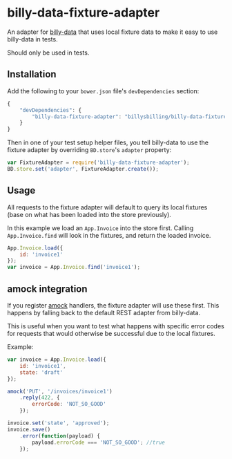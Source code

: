# billy-data-fixture-adapter

An adapter for [billy-data](https://github.com/billysbilling/billy-data) that uses local fixture data to make it easy to use billy-data in tests.

Should only be used in tests.


## Installation

Add the following to your `bower.json` file's `devDependencies` section:

```javascript
{
    "devDependencies": {
        "billy-data-fixture-adapter": "billysbilling/billy-data-fixture-adapter#~1.0.0"
    }
}
```

Then in one of your test setup helper files, you tell billy-data to use the fixture adapter by overriding `BD.store`'s `adapter` property:

```javascript
var FixtureAdapter = require('billy-data-fixture-adapter');
BD.store.set('adapter', FixtureAdapter.create());
```


## Usage

All requests to the fixture adapter will default to query its local fixtures (base on what has been loaded into the store previously).

In this example we load an `App.Invoice` into the store first. Calling `App.Invoice.find` will look in the fixtures, and return the loaded invoice.

```javascript
App.Invoice.load({
    id: 'invoice1'
});
var invoice = App.Invoice.find('invoice1');
```

## amock integration

If you register [amock](https://github.com/billysbilling/amock) handlers, the fixture adapter will use these first. This happens by falling back to the default REST adapter from billy-data.

This is useful when you want to test what happens with specific error codes for requests that would otherwise be successful due to the local fixtures.

Example:

```javascript
var invoice = App.Invoice.load({
    id: 'invoice1',
    state: 'draft'
});

amock('PUT', '/invoices/invoice1')
    .reply(422, {
        errorCode: 'NOT_SO_GOOD'
    });

invoice.set('state', 'approved');
invoice.save()
    .error(function(payload) {
        payload.errorCode === 'NOT_SO_GOOD'; //true
    });
```